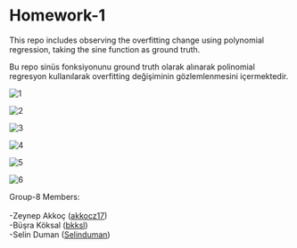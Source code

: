 # Homework-1

This repo includes observing the overfitting change using polynomial regression, taking the sine function as ground truth.

Bu repo sinüs fonksiyonunu ground truth olarak alınarak polinomial regresyon kullanılarak overfitting değişiminin gözlemlenmesini içermektedir.


![1](https://user-images.githubusercontent.com/54817369/183484052-4bfbc377-9da5-4886-a627-522aa5b48312.JPG)


![2](https://user-images.githubusercontent.com/54817369/183484216-ff70cc2c-0adb-4b05-8142-36190964eaae.JPG)


![3](https://user-images.githubusercontent.com/54817369/183484231-21a452b9-7a39-4b54-8e51-db1025465bb7.JPG)


![4](https://user-images.githubusercontent.com/54817369/183484238-053667a7-ec49-4eeb-98eb-fb4580727a06.JPG)


![5](https://user-images.githubusercontent.com/54817369/183484245-e56c6aae-bdc2-4fb6-8f99-1c95dcd89294.JPG)

![6](https://user-images.githubusercontent.com/54817369/183484422-506e91e1-faa5-4abc-93a3-838e878aedca.JPG)


Group-8 Members: <br><br>
-Zeynep Akkoç (<a href="https://github.com/akkocz17" target="_blank">akkocz17</a>) <br>
-Büşra Köksal (<a href="https://github.com/bkksl" target="_blank">bkksl</a>) <br>
-Selin Duman  (<a href="https://github.com/Selinduman" target="_blank">Selinduman</a>) <br>


